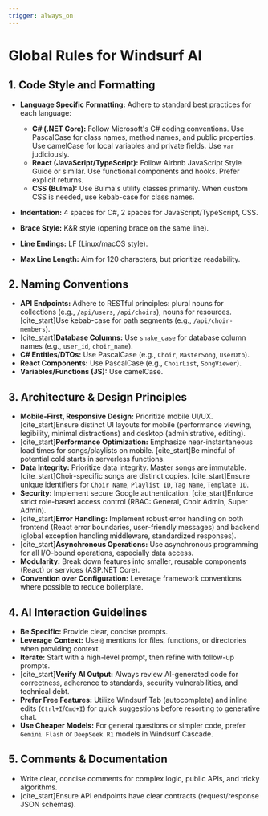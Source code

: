 ```yaml
---
trigger: always_on
---
```


# Global Rules for Windsurf AI

## 1. Code Style and Formatting

* **Language Specific Formatting:** Adhere to standard best practices for each language:
    * **C# (.NET Core):** Follow Microsoft's C# coding conventions. Use PascalCase for class names, method names, and public properties. Use camelCase for local variables and private fields. Use `var` judiciously.
    * **React (JavaScript/TypeScript):** Follow Airbnb JavaScript Style Guide or similar. Use functional components and hooks. Prefer explicit returns.
    * **CSS (Bulma):** Use Bulma's utility classes primarily. When custom CSS is needed, use kebab-case for class names.

* **Indentation:** 4 spaces for C#, 2 spaces for JavaScript/TypeScript, CSS.
* **Brace Style:** K&R style (opening brace on the same line).
* **Line Endings:** LF (Linux/macOS style).
* **Max Line Length:** Aim for 120 characters, but prioritize readability.

## 2. Naming Conventions

* **API Endpoints:** Adhere to RESTful principles: plural nouns for collections (e.g., `/api/users`, `/api/choirs`), nouns for resources. [cite_start]Use kebab-case for path segments (e.g., `/api/choir-members`). 
* [cite_start]**Database Columns:** Use `snake_case` for database column names (e.g., `user_id`, `choir_name`). 
* **C# Entities/DTOs:** Use PascalCase (e.g., `Choir`, `MasterSong`, `UserDto`).
* **React Components:** Use PascalCase (e.g., `ChoirList`, `SongViewer`).
* **Variables/Functions (JS):** Use camelCase.

## 3. Architecture & Design Principles

* **Mobile-First, Responsive Design:** Prioritize mobile UI/UX. [cite_start]Ensure distinct UI layouts for mobile (performance viewing, legibility, minimal distractions) and desktop (administrative, editing). 
* [cite_start]**Performance Optimization:** Emphasize near-instantaneous load times for songs/playlists on mobile.  [cite_start]Be mindful of potential cold starts in serverless functions. 
* **Data Integrity:** Prioritize data integrity. Master songs are immutable. [cite_start]Choir-specific songs are distinct copies.  [cite_start]Ensure unique identifiers for `Choir Name`, `Playlist ID`, `Tag Name`, `Template ID`. 
* **Security:** Implement secure Google authentication. [cite_start]Enforce strict role-based access control (RBAC: General, Choir Admin, Super Admin). 
* [cite_start]**Error Handling:** Implement robust error handling on both frontend (React error boundaries, user-friendly messages) and backend (global exception handling middleware, standardized responses). 
* [cite_start]**Asynchronous Operations:** Use asynchronous programming for all I/O-bound operations, especially data access. 
* **Modularity:** Break down features into smaller, reusable components (React) or services (ASP.NET Core).
* **Convention over Configuration:** Leverage framework conventions where possible to reduce boilerplate.

## 4. AI Interaction Guidelines

* **Be Specific:** Provide clear, concise prompts.
* **Leverage Context:** Use `@` mentions for files, functions, or directories when providing context.
* **Iterate:** Start with a high-level prompt, then refine with follow-up prompts.
* [cite_start]**Verify AI Output:** Always review AI-generated code for correctness, adherence to standards, security vulnerabilities, and technical debt. 
* **Prefer Free Features:** Utilize Windsurf Tab (autocomplete) and inline edits (`Ctrl+I`/`Cmd+I`) for quick suggestions before resorting to generative chat.
* **Use Cheaper Models:** For general questions or simpler code, prefer `Gemini Flash` or `DeepSeek R1` models in Windsurf Cascade.

## 5. Comments & Documentation

* Write clear, concise comments for complex logic, public APIs, and tricky algorithms.
* [cite_start]Ensure API endpoints have clear contracts (request/response JSON schemas).